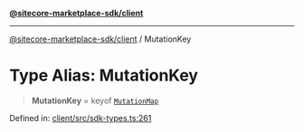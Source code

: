 [**@sitecore-marketplace-sdk/client**](../README.md)

***

[@sitecore-marketplace-sdk/client](../README.md) / MutationKey

# Type Alias: MutationKey

> **MutationKey** = keyof [`MutationMap`](../interfaces/MutationMap.md)

Defined in: [client/src/sdk-types.ts:261](https://github.com/Sitecore/sitecore-marketplace-sdk/blob/c654677445b16d8ca23b9ea08164f907627519f1/packages/client/src/sdk-types.ts#L261)
